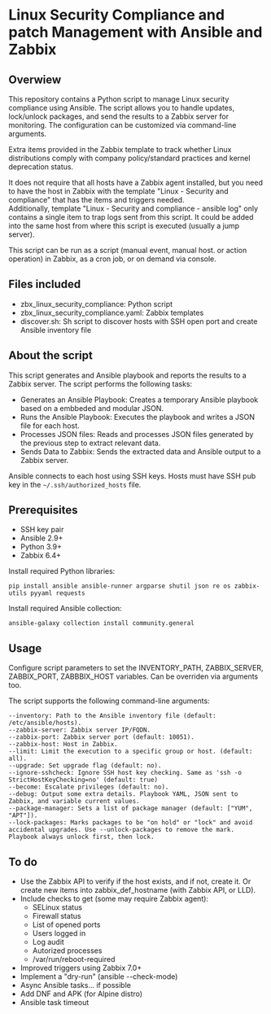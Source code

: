 # Linux Security Compliance and patch Management with Ansible and Zabbix

## Overwiew

This repository contains a Python script to manage Linux security compliance using Ansible. The script allows you to handle updates, lock/unlock packages, and send the results to a Zabbix server for monitoring. The configuration can be customized via command-line arguments.

Extra items provided in the Zabbix template to track whether Linux distributions comply with company policy/standard practices and kernel deprecation status.

It does not require that all hosts have a Zabbix agent installed, but you need to have the host in Zabbix with the template "Linux - Security and compliance" that has the items and triggers needed.\
Additionally, template "Linux - Security and compliance - ansible log" only contains a single item to trap logs sent from this script. It could be added into the same host from where this script is executed (usually a jump server).

This script can be run as a script (manual event, manual host. or action operation) in Zabbix, as a cron job, or on demand via console.

## Files included

- zbx_linux_security_compliance: Python script
- zbx_linux_security_compliance.yaml: Zabbix templates
- discover.sh: Sh script to discover hosts with SSH open port and create Ansible inventory file

## About the script

This script generates and Ansible playbook and reports the results to a Zabbix server. The script performs the following tasks:

- Generates an Ansible Playbook: Creates a temporary Ansible playbook based on a embbeded and modular JSON.
- Runs the Ansible Playbook: Executes the playbook and writes a JSON file for each host.
- Processes JSON files: Reads and processes JSON files generated by the previous step to extract relevant data.
- Sends Data to Zabbix: Sends the extracted data and Ansible output to a Zabbix server.

Ansible connects to each host using SSH keys. Hosts must have SSH pub key in the ``~/.ssh/authorized_hosts`` file.

## Prerequisites

- SSH key pair
- Ansible 2.9+
- Python 3.9+
- Zabbix 6.4+

Install required Python libraries:

    pip install ansible ansible-runner argparse shutil json re os zabbix-utils pyyaml requests

Install required Ansible collection:

    ansible-galaxy collection install community.general

## Usage

Configure script parameters to set the INVENTORY_PATH, ZABBIX_SERVER, ZABBIX_PORT, ZABBBIX_HOST variables. Can be overriden via arguments too.

The script supports the following command-line arguments:

    --inventory: Path to the Ansible inventory file (default: /etc/ansible/hosts).
    --zabbix-server: Zabbix server IP/FQDN.
    --zabbix-port: Zabbix server port (default: 10051).
    --zabbix-host: Host in Zabbix.
    --limit: Limit the execution to a specific group or host. (default: all).
    --upgrade: Set upgrade flag (default: no).
    --ignore-sshcheck: Ignore SSH host key checking. Same as 'ssh -o StrictHostKeyChecking=no' (default: true)
    --become: Escalate privileges (default: no).
    --debug: Output some extra details. Playbook YAML, JSON sent to Zabbix, and variable current values.
    --package-manager: Sets a list of package manager (default: ["YUM", "APT"]).
    --lock-packages: Marks packages to be "on hold" or "lock" and avoid accidental upgrades. Use --unlock-packages to remove the mark. Playbook always unlock first, then lock.

## To do

- Use the Zabbix API to verify if the host exists, and if not, create it. Or create new items into zabbix_def_hostname (with Zabbix API, or LLD).
- Include checks to get (some may require Zabbix agent):
  - SELinux status
  - Firewall status
  - List of opened ports
  - Users logged in
  - Log audit
  - Autorized processes
  - /var/run/reboot-required
- Improved triggers using Zabbix 7.0+
- Implement a "dry-run" (ansible --check-mode)
- Async Ansible tasks... if possible
- Add DNF and APK (for Alpine distro)
- Ansible task timeout